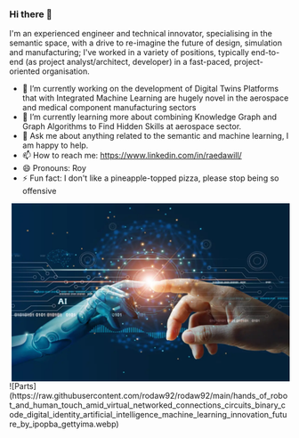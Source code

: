 ### Hi there 👋



I'm an experienced engineer and technical innovator, specialising in the semantic space, with a drive to re-imagine the future of design, simulation and manufacturing; I've worked in a variety of positions, typically end-to-end (as project analyst/architect, developer) in a fast-paced, project-oriented organisation.


- 🔭 I’m currently working on the development of Digital Twins Platforms that with Integrated Machine Learning are hugely novel in the aerospace and medical component manufacturing sectors
- 🌱 I’m currently learning more about combining Knowledge Graph and Graph Algorithms to Find Hidden Skills at aerospace sector.
- 💬 Ask me about anything related to the semantic and machine learning, I am happy to help.
- 📫 How to reach me: https://www.linkedin.com/in/raedawill/
- 😄 Pronouns: Roy
- ⚡ Fun fact: I don't like a pineapple-topped pizza, please stop being so offensive


<img align="right" alt="GIF" src="https://raw.githubusercontent.com/rodaw92/rodaw92/main/hands_of_robot_and_human_touch_amid_virtual_networked_connections_circuits_binary_code_digital_identity_artificial_intelligence_machine_learning_innovation_future_by_ipopba_gettyima.webp" width="500" height="320" />
![Parts](https://raw.githubusercontent.com/rodaw92/rodaw92/main/hands_of_robot_and_human_touch_amid_virtual_networked_connections_circuits_binary_code_digital_identity_artificial_intelligence_machine_learning_innovation_future_by_ipopba_gettyima.webp)
